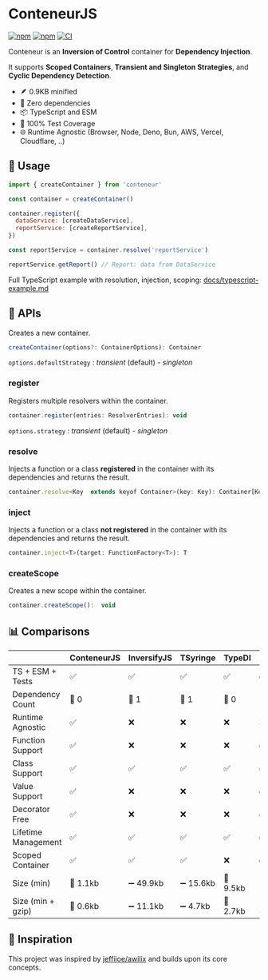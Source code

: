 # ConteneurJS

[![npm](https://img.shields.io/npm/v/conteneur.svg?maxAge=1000)](https://www.npmjs.com/package/conteneur)
[![npm](https://img.shields.io/npm/dt/conteneur.svg?maxAge=1000)](https://www.npmjs.com/package/conteneur)
[![CI](https://github.com/bouclier-dev/conteneur/actions/workflows/ci.yml/badge.svg)](https://github.com/bouclier-dev/conteneur/actions/workflows/ci.yml)

Conteneur is an **Inversion of Control** container for **Dependency Injection**.

It supports **Scoped Containers**, **Transient and Singleton Strategies**, and **Cyclic Dependency Detection**.

- 🪶 0.9KB minified
- 🧩 Zero dependencies
- 📦 TypeScript and ESM
- 🧪 100% Test Coverage
- 🌐 Runtime Agnostic (Browser, Node, Deno, Bun, AWS, Vercel, Cloudflare, ..)

## 🚀 Usage

```js
import { createContainer } from 'conteneur'

const container = createContainer()

container.register({
  dataService: [createDataService],
  reportService: [createReportService],
})

const reportService = container.resolve('reportService')

reportService.getReport() // Report: data from DataService
```

Full TypeScript example with resolution, injection, scoping: [docs/typescript-example.md](./docs/typescript-example.md)

## 🔋 APIs

Creates a new container.

```js
createContainer(options?: ContainerOptions): Container
```

`options.defaultStrategy` : *transient* (default) - *singleton*

### register

Registers multiple resolvers within the container.

```js
container.register(entries: ResolverEntries): void
```

`options.strategy` : *transient* (default) - *singleton*

### resolve

Injects a function or a class **registered** in the container with its dependencies and returns the result.

```js
container.resolve<Key  extends keyof Container>(key: Key): Container[Key]
```

### inject

Injects a function or a class **not registered** in the container with its dependencies and returns the result.

```js
container.inject<T>(target: FunctionFactory<T>): T
```

### createScope

Creates a new scope within the container.

```js
container.createScope():  void
```

## 📊 Comparisons
|                     | ConteneurJS | InversifyJS | TSyringe  | TypeDI   | Awilix    |
|---------------------|-------------|-------------|-----------|----------|-----------|
| TS + ESM + Tests    | ✅          | ✅          | ✅        | ✅       | ✅        |
| Dependency Count    | 🥇 0        | 🥈 1        | 🥈 1      | 🥇 0     | 🥉 2      |
| Runtime Agnostic    | ✅          | ❌          | ❌        | ❌       | ❌        |
| Function Support    | ✅          | ❌          | ❌        | ❌       | ✅        |
| Class Support       | ✅          | ✅          | ✅        | ✅       | ✅        |
| Value Support       | ✅          | ❌          | ❌        | ❌       | ✅        |
| Decorator Free      | ✅          | ❌          | ❌        | ❌       | ✅        |
| Lifetime Management | ✅          | ✅          | ✅        | ✅       | ✅        |
| Scoped Container    | ✅          | ✅          | ✅        | ❌       | ✅        |
| Size (min)          | 🥇 1.1kb    | ➖ 49.9kb   | ➖ 15.6kb | 🥈 9.5kb | 🥉 12.5kb |
| Size (min + gzip)   | 🥇 0.6kb    | ➖ 11.1kb   | ➖ 4.7kb  | 🥈 2.7kb | 🥉 4.6kb  |

## 📃 Inspiration

This project was inspired by [jeffijoe/awilix](https://github.com/jeffijoe/awilix) and builds upon its core concepts.
